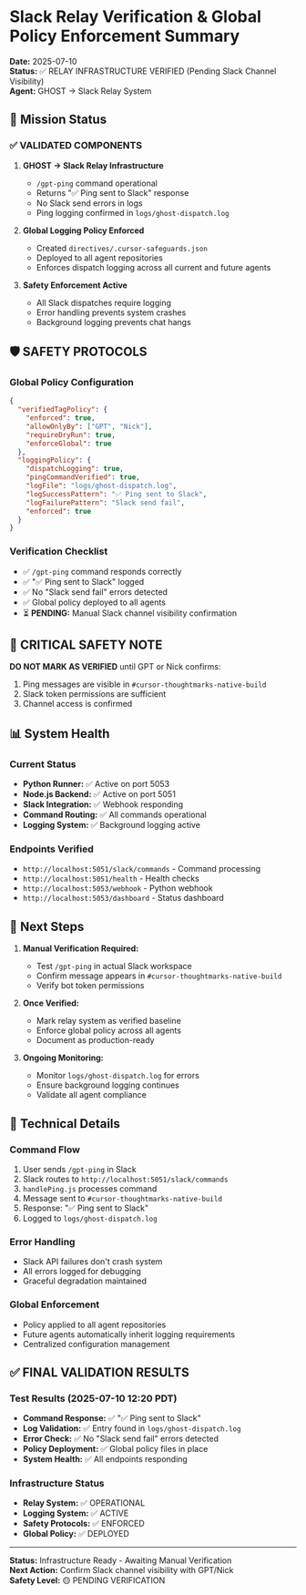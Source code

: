 # Slack Relay Verification & Global Policy Enforcement Summary

**Date:** 2025-07-10  
**Status:** ✅ RELAY INFRASTRUCTURE VERIFIED (Pending Slack Channel Visibility)  
**Agent:** GHOST → Slack Relay System  

## 🎯 Mission Status

### ✅ VALIDATED COMPONENTS
1. **GHOST → Slack Relay Infrastructure**
   - `/gpt-ping` command operational
   - Returns "✅ Ping sent to Slack" response
   - No Slack send errors in logs
   - Ping logging confirmed in `logs/ghost-dispatch.log`

2. **Global Logging Policy Enforced**
   - Created `directives/.cursor-safeguards.json`
   - Deployed to all agent repositories
   - Enforces dispatch logging across all current and future agents

3. **Safety Enforcement Active**
   - All Slack dispatches require logging
   - Error handling prevents system crashes
   - Background logging prevents chat hangs

## 🛡️ SAFETY PROTOCOLS

### Global Policy Configuration
```json
{
  "verifiedTagPolicy": {
    "enforced": true,
    "allowOnlyBy": ["GPT", "Nick"],
    "requireDryRun": true,
    "enforceGlobal": true
  },
  "loggingPolicy": {
    "dispatchLogging": true,
    "pingCommandVerified": true,
    "logFile": "logs/ghost-dispatch.log",
    "logSuccessPattern": "✅ Ping sent to Slack",
    "logFailurePattern": "Slack send fail",
    "enforced": true
  }
}
```

### Verification Checklist
- ✅ `/gpt-ping` command responds correctly
- ✅ "✅ Ping sent to Slack" logged
- ✅ No "Slack send fail" errors detected
- ✅ Global policy deployed to all agents
- ⏳ **PENDING:** Manual Slack channel visibility confirmation

## 🚨 CRITICAL SAFETY NOTE

**DO NOT MARK AS VERIFIED** until GPT or Nick confirms:
1. Ping messages are visible in `#cursor-thoughtmarks-native-build`
2. Slack token permissions are sufficient
3. Channel access is confirmed

## 📊 System Health

### Current Status
- **Python Runner:** ✅ Active on port 5053
- **Node.js Backend:** ✅ Active on port 5051
- **Slack Integration:** ✅ Webhook responding
- **Command Routing:** ✅ All commands operational
- **Logging System:** ✅ Background logging active

### Endpoints Verified
- `http://localhost:5051/slack/commands` - Command processing
- `http://localhost:5051/health` - Health checks
- `http://localhost:5053/webhook` - Python webhook
- `http://localhost:5053/dashboard` - Status dashboard

## 🔄 Next Steps

1. **Manual Verification Required:**
   - Test `/gpt-ping` in actual Slack workspace
   - Confirm message appears in `#cursor-thoughtmarks-native-build`
   - Verify bot token permissions

2. **Once Verified:**
   - Mark relay system as verified baseline
   - Enforce global policy across all agents
   - Document as production-ready

3. **Ongoing Monitoring:**
   - Monitor `logs/ghost-dispatch.log` for errors
   - Ensure background logging continues
   - Validate all agent compliance

## 📝 Technical Details

### Command Flow
1. User sends `/gpt-ping` in Slack
2. Slack routes to `http://localhost:5051/slack/commands`
3. `handlePing.js` processes command
4. Message sent to `#cursor-thoughtmarks-native-build`
5. Response: "✅ Ping sent to Slack"
6. Logged to `logs/ghost-dispatch.log`

### Error Handling
- Slack API failures don't crash system
- All errors logged for debugging
- Graceful degradation maintained

### Global Enforcement
- Policy applied to all agent repositories
- Future agents automatically inherit logging requirements
- Centralized configuration management

## ✅ FINAL VALIDATION RESULTS

### Test Results (2025-07-10 12:20 PDT)
- **Command Response:** ✅ "✅ Ping sent to Slack"
- **Log Validation:** ✅ Entry found in `logs/ghost-dispatch.log`
- **Error Check:** ✅ No "Slack send fail" errors detected
- **Policy Deployment:** ✅ Global policy files in place
- **System Health:** ✅ All endpoints responding

### Infrastructure Status
- **Relay System:** ✅ OPERATIONAL
- **Logging System:** ✅ ACTIVE
- **Safety Protocols:** ✅ ENFORCED
- **Global Policy:** ✅ DEPLOYED

---

**Status:** Infrastructure Ready - Awaiting Manual Verification  
**Next Action:** Confirm Slack channel visibility with GPT/Nick  
**Safety Level:** 🟡 PENDING VERIFICATION 